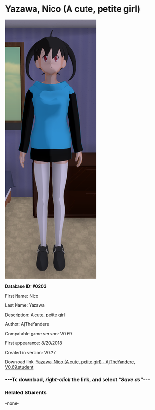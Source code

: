 # Yazawa, Nico (A cute, petite girl)

<img src="../../Files/Images/Yazawa, Nico (A cute, petite girl).png" title="Yazawa, Nico (A cute, petite girl) - AjTheYandere, V0.69">

**Database ID: #0203**

First Name: Nico

Last Name: Yazawa

Description: A cute, petite girl

Author: AjTheYandere

Compatable game version: V0.69

First appearance: 8/20/2018

Created in version: V0.27

Download link: <a href="https://raw.githubusercontent.com/Arbiter1223/Daigaku-Gurashi-Custom-Students/master/Files/Student%20Files/Yazawa%2C%20Nico%20(A%20cute%2C%20petite%20girl)%20-%20AjTheYandere%2C%20V0.69.student">Yazawa, Nico (A cute, petite girl) - AjTheYandere, V0.69.student</a>

### ---**To download, _right-click_ the link, and select _"Save as"_**---

### Related Students

-none-
